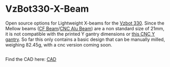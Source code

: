 # VzBot330-X-Beam
Open source options for Lightweight X-beams for the [Vzbot 330](https://github.com/VzBoT3D/VzBoT-Vz330). Since the Mellow beams ([CF Beam](https://s.click.aliexpress.com/e/_DD5rAnp)/[CNC Alu Beam](https://s.click.aliexpress.com/e/_DmT6c4x)) are a non standard size of 21mm, it is not compatible with the printed Y gantry dimensions or [this CNC Y gantry](https://s.click.aliexpress.com/e/_DDZx21d). So far this only contains a basic design that can be manually milled, weighing 82.45g, with a cnc version coming soon.

![]()

Find the CAD here:
[CAD](https://a360.co/4ai806w)
